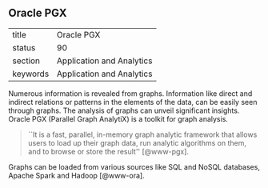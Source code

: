 ## Oracle PGX


|          |                           |
| -------- | ------------------------- |
| title    | Oracle PGX                | 
| status   | 90                        |
| section  | Application and Analytics |
| keywords | Application and Analytics |



Numerous information is revealed from graphs. Information like direct
and indirect relations or patterns in the elements of the data, can be
easily seen through graphs. The analysis of graphs can unveil
significant insights. Oracle PGX (Parallel Graph AnalytiX) is a
toolkit for graph analysis.

> ``It is a fast, parallel, in-memory graph analytic framework that
> allows users to load up their graph data, run analytic algorithms on
> them, and to browse or store the result'' [@www-pgx].

Graphs can be loaded from various sources
like SQL and NoSQL databases, Apache Spark and Hadoop [@www-ora].
    
